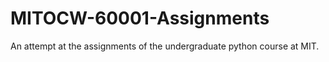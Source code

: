 # MITOCW-60001-Assignments
An attempt at the assignments of the undergraduate python course at MIT.
